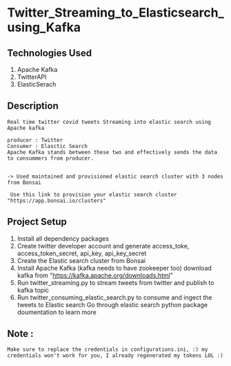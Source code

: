 # Twitter_Streaming_to_Elasticsearch_using_Kafka


## Technologies Used
1. Apache Kafka
2. TwitterAPI
3. ElasticSerach

## Description

    Real time twitter covid tweets Streaming into elastic search using Apache kafka 
    
    producer : Twitter
    Consumer : Elasctic Search
    Apache Kafka stands between these two and effectively sends the data to consummers from producer.
    
    
    -> Used maintained and provisioned elastic search cluster with 3 nodes from Bonsai
    
     Use this link to provision your elastic search cluster "https://app.bonsai.io/clusters"
     
     
## Project Setup

  1. Install all dependency packages
  2. Create twitter developer account and generate access_toke, access_token_secret, api_key, api_key_secret
  3. Create the Elastic search cluster from Bonsai
  4. Install Apache Kafka (kafka needs to have zookeeper too)
      download kafka from "https://kafka.apache.org/downloads.html"
  5. Run twitter_streaming.py to stream tweets from twitter and publish to kafka topic
  6. Run twitter_consuming_elastic_search.py to consume and ingect the tweets to Elastic search 
     Go through elastic search python package doumentation to learn more 
     
     
     
     
 ## Note : 
 
    Make sure to replace the credentials in configurations.ini, :) my credentials won't work for you, I already regenerated my tokens LOL :)
